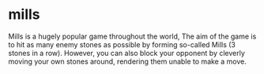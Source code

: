 # mills
Mills is a hugely popular game throughout the world, The aim of the game is to hit as many enemy stones as possible by forming so-called Mills (3 stones in a row). However, you can also block your opponent by cleverly moving your own stones around, rendering them unable to make a move.
